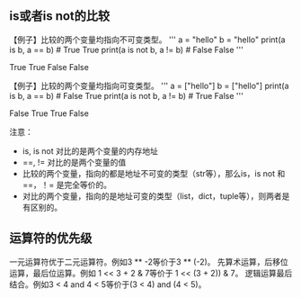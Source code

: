 
## is或者is not的比较
【例子】比较的两个变量均指向不可变类型。
'''
a = "hello"
b = "hello"
print(a is b, a == b)  # True True
print(a is not b, a != b)  # False False
'''

True True
False False


【例子】比较的两个变量均指向可变类型。
'''
a = ["hello"]
b = ["hello"]
print(a is b, a == b)  # False True
print(a is not b, a != b)  # True False
'''

False True
True False

注意：

- is, is not 对比的是两个变量的内存地址
- ==, != 对比的是两个变量的值
- 比较的两个变量，指向的都是地址不可变的类型（str等），那么is，is not 和 ==，！= 是完全等价的。
- 对比的两个变量，指向的是地址可变的类型（list，dict，tuple等），则两者是有区别的。


## 运算符的优先级

一元运算符优于二元运算符。例如3 ** -2等价于3 ** (-2)。
先算术运算，后移位运算，最后位运算。例如 1 << 3 + 2 & 7等价于 1 << (3 + 2)) & 7。
逻辑运算最后结合。例如3 < 4 and 4 < 5等价于(3 < 4) and (4 < 5)。

